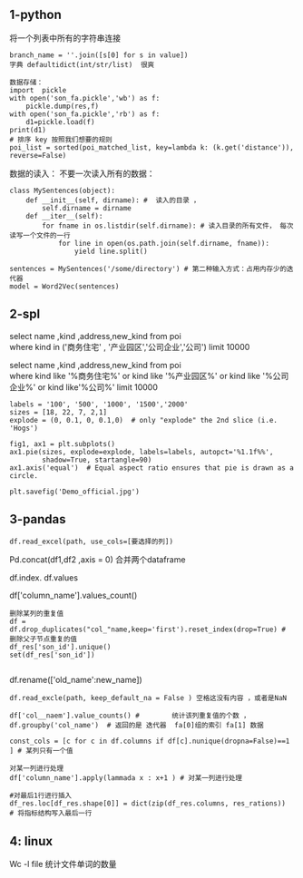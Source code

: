 ## 1-python

将一个列表中所有的字符串连接

```
branch_name = ''.join([s[0] for s in value])
字典 defaultidict(int/str/list)  很爽

数据存储：
import  pickle
with open('son_fa.pickle','wb') as f:
    pickle.dump(res,f)
with open('son_fa.pickle','rb') as f:
    d1=pickle.load(f)
print(d1)
# 排序 key 按照我们想要的规则 
poi_list = sorted(poi_matched_list, key=lambda k: (k.get('distance')), reverse=False)
```

数据的读入： 不要一次读入所有的数据：

~~~
class MySentences(object):
    def __init__(self, dirname): # 	读入的目录 ， 
        self.dirname = dirname
    def __iter__(self):
        for fname in os.listdir(self.dirname): # 读入目录的所有文件， 每次读写一个文件的一行
            for line in open(os.path.join(self.dirname, fname)):
                yield line.split()
 
sentences = MySentences('/some/directory') # 第二种输入方式：占用内存少的迭代器
model = Word2Vec(sentences)
~~~





## 2-spl

select name ,kind ,address,new_kind
from poi  
where kind  in ('商务住宅' , '产业园区','公司企业','公司')
limit 10000

select name ,kind ,address,new_kind
from poi  
where kind like '%商务住宅%'  or kind like '%产业园区%' or kind like '%公司企业%' or kind like'%公司%'
limit 10000



```
labels = '100', '500', '1000', '1500','2000'
sizes = [18, 22, 7, 2,1]
explode = (0, 0.1, 0, 0.1,0)  # only "explode" the 2nd slice (i.e. 'Hogs')

fig1, ax1 = plt.subplots()
ax1.pie(sizes, explode=explode, labels=labels, autopct='%1.1f%%',
        shadow=True, startangle=90)
ax1.axis('equal')  # Equal aspect ratio ensures that pie is drawn as a circle.

plt.savefig('Demo_official.jpg')
```

## 3-pandas 

~~~
df.read_excel(path, use_cols=[要选择的列])

~~~





Pd.concat(df1,df2 ,axis = 0) 合并两个dataframe

df.index. df.values 

df['column_name'].values_count()

```
删除某列的重复值
df = df.drop_duplicates("col_"name,keep='first').reset_index(drop=True) # 删除父子节点重复的值 
df_res['son_id'].unique()
set(df_res['son_id'])


```

df.rename(['old_name':new_name])

~~~
df.read_excle(path, keep_default_na = False ) 空格这没有内容 ，或者是NaN

df['col__naem'].value_counts() # 		统计该列重复值的个数 ， 
df.groupby('col_name')  # 返回的是 迭代器  fa[0]组的索引 fa[1] 数据 

const_cols = [c for c in df.columns if df[c].nunique(dropna=False)==1 ] # 某列只有一个值

对某一列进行处理 
df['column_name'].apply(lammada x : x+1 ) # 对某一列进行处理

#对最后1行进行插入
df_res.loc[df_res.shape[0]] = dict(zip(df_res.columns, res_rations))  # 将指标结构写入最后一行

~~~

## 4:  linux

Wc -l file  统计文件单词的数量

